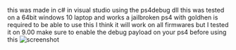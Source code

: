 this was made in c# in visual studio using the ps4debug dll 
this was tested on a 64bit windows 10 laptop and works 
a jailbroken ps4 with goldhen is required to be able to use this 
I think it will work on all firmwares but I tested it on 9.00
make sure to enable the debug payload on your ps4 before using this
![screenshot](Ps4Message.png)
